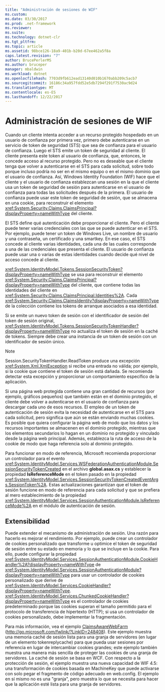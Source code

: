 ```yaml
---
title: "Administración de sesiones de WIF"
ms.custom: 
ms.date: 03/30/2017
ms.prod: .net-framework
ms.reviewer: 
ms.suite: 
ms.technology: dotnet-clr
ms.tgt_pltfrm: 
ms.topic: article
ms.assetid: 98bce126-18a9-401b-b20d-67ee462a5f8a
caps.latest.revision: "7"
author: BrucePerlerMS
ms.author: bruceper
manager: mbaldwin
ms.workload: dotnet
ms.openlocfilehash: 7703d9fb612ead13140d010b1670abb209c5acb7
ms.sourcegitcommit: 16186c34a957fdd52e5db7294f291f7530ac9d24
ms.translationtype: MT
ms.contentlocale: es-ES
ms.lasthandoff: 12/22/2017
---
```

# <a name="wif-session-management"></a>Administración de sesiones de WIF
Cuando un cliente intenta acceder a un recurso protegido hospedado en un usuario de confianza por primera vez, primero debe autenticarse en un servicio de token de seguridad (STS) que sea de confianza para el usuario de confianza. Luego el STS emite un token de seguridad al cliente. El cliente presenta este token al usuario de confianza, que, entonces, le concede acceso al recurso protegido. Pero no es deseable que el cliente tenga que volver a autenticarse en el STS para cada solicitud, sobre todo porque incluso podría no ser en el mismo equipo o en el mismo dominio que el usuario de confianza. Así, Windows Identity Foundation (WIF) hace que el cliente y el usuario de confianza establezcan una sesión en la que el cliente usa un token de seguridad de sesión para autenticarse en el usuario de confianza para todas las solicitudes después de la primera. El usuario de confianza puede usar este token de seguridad de sesión, que se almacena en una cookie, para reconstruir el elemento <xref:System.Security.Claims.ClaimsPrincipal?displayProperty=nameWithType> del cliente.  
  
 El STS define qué autenticación debe proporcionar el cliente. Pero el cliente puede tener varias credenciales con las que se puede autenticar en el STS. Por ejemplo, puede tener un token de Windows Live, un nombre de usuario y una contraseña, un certificado y una smartkey. En ese caso, el STS concede al cliente varias identidades, cada una de las cuales corresponde a una de las credenciales que presenta el cliente. El usuario de confianza puede usar una o varias de estas identidades cuando decide qué nivel de acceso concede al cliente.  
  
 <xref:System.IdentityModel.Tokens.SessionSecurityToken?displayProperty=nameWithType> se usa para reconstruir el elemento <xref:System.Security.Claims.ClaimsPrincipal?displayProperty=nameWithType> del cliente, que contiene todas las identidades del cliente en <xref:System.Security.Claims.ClaimsPrincipal.Identities%2A>. Cada <xref:System.Security.Claims.ClaimsIdentity?displayProperty=nameWithType> de la colección contiene los tokens de arranque asociados a esa identidad.  
  
 Si se emite un nuevo token de sesión con el identificador de sesión del token de sesión original, <xref:System.IdentityModel.Tokens.SessionSecurityTokenHandler?displayProperty=nameWithType> no actualiza el token de sesión en la caché de tokens. Siempre debe crear una instancia de un token de sesión con un identificador de sesión único.  
  
> [!NOTE]
>  Session.SecurityTokenHandler.ReadToken produce una excepción <xref:System.Xml.XmlException> si recibe una entrada no válida; por ejemplo, si la cookie que contiene el token de sesión está dañada. Se recomienda detectar esta excepción y proporcionar un comportamiento específico de la aplicación.  
  
 Si una página web protegida contiene una gran cantidad de recursos (por ejemplo, gráficos pequeños) que también están en el dominio protegido, el cliente debe volver a autenticarse en el usuario de confianza para descargar cada uno de esos recursos. El empleo de un token de autenticación de sesión evita la necesidad de autenticarse en el STS para cada solicitud, pero significa que aún se están enviando muchas cookies. Es posible que quiera configurar la página web de modo que los datos y los recursos importantes se almacenen en el dominio protegido, mientras que los elementos secundarios lo hagan en un dominio no protegido y vinculado desde la página web principal. Además, establezca la ruta de acceso de la cookie de modo que haga referencia solo al dominio protegido.  
  
 Para funcionar en modo de referencia, Microsoft recomienda proporcionar un controlador para el evento <xref:System.IdentityModel.Services.WSFederationAuthenticationModule.SessionSecurityTokenCreated> en el archivo **global.asax.cs** y establecer la propiedad **IsReferenceMode** en el token pasado en la propiedad <xref:System.IdentityModel.Services.SessionSecurityTokenCreatedEventArgs.SessionToken%2A>. Estas actualizaciones garantizan que el token de sesión funcione en modo de referencia para cada solicitud y que se prefiera al mero establecimiento de la propiedad <xref:System.IdentityModel.Services.SessionAuthenticationModule.IsReferenceMode%2A> en el módulo de autenticación de sesión.  
  
## <a name="extensibility"></a>Extensibilidad  
 Puede extender el mecanismo de administración de sesión. Una razón para hacerlo es mejorar el rendimiento. Por ejemplo, puede crear un controlador de cookies personalizado que transforme u optimice el token de seguridad de sesión entre su estado en memoria y lo que se incluye en la cookie. Para ello, puede configurar la propiedad <xref:System.IdentityModel.Services.SessionAuthenticationModule.CookieHandler%2A?displayProperty=nameWithType> de <xref:System.IdentityModel.Services.SessionAuthenticationModule?displayProperty=nameWithType> para usar un controlador de cookies personalizado que derive de <xref:System.IdentityModel.Services.CookieHandler?displayProperty=nameWithType>. <xref:System.IdentityModel.Services.ChunkedCookieHandler?displayProperty=nameWithType> es el controlador de cookies predeterminado porque las cookies superan el tamaño permitido para el protocolo de transferencia de hipertexto (HTTP); si usa un controlador de cookies personalizado, debe implementar la fragmentación.  
  
 Para más información, vea el ejemplo [ClaimsAwareWebFarm](http://go.microsoft.com/fwlink/?LinkID=248408) (http://go.microsoft.com/fwlink/?LinkID=248408). Este ejemplo muestra una memoria caché de sesión lista para una granja de servidores (en lugar de un elemento tokenreplycache) para que pueda usar sesiones por referencia en lugar de intercambiar cookies grandes; este ejemplo también muestra una manera más sencilla de proteger las cookies de una granja de servidores. La caché de sesión se basa en WCF. Con respecto a la protección de sesión, el ejemplo muestra una nueva capacidad de WIF 4.5: una transformación de cookies basada en MachineKey que puede activarse con solo pegar el fragmento de código adecuado en web.config. El ejemplo en sí mismo no es una "granja", pero muestra lo que se necesita para hacer que la aplicación esté lista para una granja de servidores.
